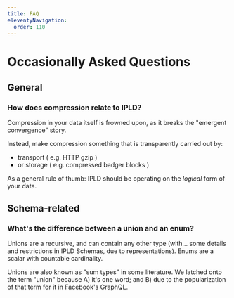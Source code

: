 ```yaml
---
title: FAQ
eleventyNavigation:
  order: 110
---
```


Occasionally Asked Questions
============================

General
-------

### How does compression relate to IPLD?

Compression in your data itself is frowned upon,
as it breaks the "emergent convergence" story.

Instead, make compression something that is transparently carried out by:
- transport ( e.g. HTTP gzip )
- or storage ( e.g. compressed badger blocks )

As a general rule of thumb: IPLD should be operating on the *logical* form of your data.


Schema-related
--------------

### What's the difference between a union and an enum?

Unions are a recursive, and can contain any other type (with... some details and restrictions in IPLD Schemas, due to representations).  Enums are a scalar with countable cardinality.

Unions are also known as "sum types" in some literature.  We latched onto the term "union" because A) it's one word; and B) due to the popularization of that term for it in Facebook's GraphQL.
